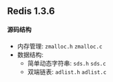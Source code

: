 ## Redis 1.3.6

#### 源码结构

* 内存管理: `zmalloc.h` `zmalloc.c`
* 数据结构:
    * 简单动态字符串: `sds.h` `sds.c`
    * 双端链表: `adlist.h` `adlist.c`
